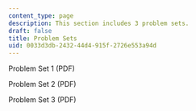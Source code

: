 ```yaml
---
content_type: page
description: This section includes 3 problem sets.
draft: false
title: Problem Sets
uid: 0033d3db-2432-44d4-915f-2726e553a94d
---
```

Problem Set 1 (PDF)

Problem Set 2 (PDF)

Problem Set 3 (PDF)